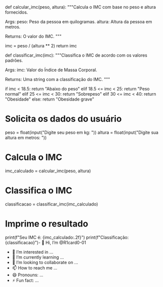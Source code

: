 def calcular_imc(peso, altura):
  """Calcula o IMC com base no peso e altura fornecidos.

  Args:
    peso: Peso da pessoa em quilogramas.
    altura: Altura da pessoa em metros.

  Returns:
    O valor do IMC.
  """

  imc = peso / (altura ** 2)
  return imc

def classificar_imc(imc):
  """Classifica o IMC de acordo com os valores padrões.

  Args:
    imc: Valor do Índice de Massa Corporal.

  Returns:
    Uma string com a classificação do IMC.
  """

  if imc < 18.5:
    return "Abaixo do peso"
  elif 18.5 <= imc < 25:
    return "Peso normal"
  elif 25 <= imc < 30:
    return "Sobrepeso"
  elif 30 <= imc < 40:
    return "Obesidade"
  else:
    return "Obesidade grave"

# Solicita os dados do usuário
peso = float(input("Digite seu peso em kg: "))
altura = float(input("Digite sua altura em metros: "))

# Calcula o IMC
imc_calculado = calcular_imc(peso, altura)

# Classifica o IMC
classificacao = classificar_imc(imc_calculado)

# Imprime o resultado
print(f"Seu IMC é: {imc_calculado:.2f}")
print(f"Classificação: {classificacao}")- 👋 Hi, I’m @R1card0-01
- 👀 I’m interested in ...
- 🌱 I’m currently learning ...
- 💞️ I’m looking to collaborate on ...
- 📫 How to reach me ...
- 😄 Pronouns: ...
- ⚡ Fun fact: ...

<!---
R1card0-01/R1card0-01 is a ✨ special ✨ repository because its `README.md` (this file) appears on your GitHub profile.
You can click the Preview link to take a look at your changes.
--->
